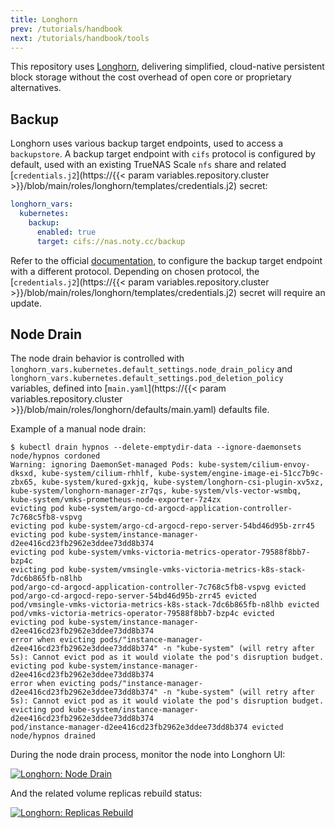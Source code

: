 ```yaml
---
title: Longhorn
prev: /tutorials/handbook
next: /tutorials/handbook/tools
---
```


This repository uses [Longhorn](https://longhorn.io), delivering simplified, cloud-native persistent block storage without the cost overhead of open core or proprietary alternatives.

<!--more-->

## Backup

Longhorn uses various backup target endpoints, used to access a `backupstore`. A backup target endpoint with `cifs` protocol is configured by default, used with an existing TrueNAS Scale `nfs` share and related [`credentials.j2`](https://{{< param variables.repository.cluster >}}/blob/main/roles/longhorn/templates/credentials.j2) secret:

```yaml
longhorn_vars:
  kubernetes:
    backup:
      enabled: true
      target: cifs://nas.noty.cc/backup
```

Refer to the official [documentation](https://longhorn.io/docs/latest/snapshots-and-backups/backup-and-restore/set-backup-target), to configure the backup target endpoint with a different protocol. Depending on chosen protocol, the [`credentials.j2`](https://{{< param variables.repository.cluster >}}/blob/main/roles/longhorn/templates/credentials.j2) secret will require an update.

## Node Drain

The node drain behavior is controlled with `longhorn_vars.kubernetes.default_settings.node_drain_policy` and `longhorn_vars.kubernetes.default_settings.pod_deletion_policy` variables, defined into [`main.yaml`](https://{{< param variables.repository.cluster >}}/blob/main/roles/longhorn/defaults/main.yaml) defaults file.

Example of a manual node drain:

```shell
$ kubectl drain hypnos --delete-emptydir-data --ignore-daemonsets
node/hypnos cordoned
Warning: ignoring DaemonSet-managed Pods: kube-system/cilium-envoy-dksxd, kube-system/cilium-rhhlf, kube-system/engine-image-ei-51cc7b9c-zbx65, kube-system/kured-gxkjq, kube-system/longhorn-csi-plugin-xv5xz, kube-system/longhorn-manager-zr7qs, kube-system/vls-vector-wsmbq, kube-system/vmks-prometheus-node-exporter-7z4zx
evicting pod kube-system/argo-cd-argocd-application-controller-7c768c5fb8-vspvg
evicting pod kube-system/argo-cd-argocd-repo-server-54bd46d95b-zrr45
evicting pod kube-system/instance-manager-d2ee416cd23fb2962e3ddee73dd8b374
evicting pod kube-system/vmks-victoria-metrics-operator-79588f8bb7-bzp4c
evicting pod kube-system/vmsingle-vmks-victoria-metrics-k8s-stack-7dc6b865fb-n8lhb
pod/argo-cd-argocd-application-controller-7c768c5fb8-vspvg evicted
pod/argo-cd-argocd-repo-server-54bd46d95b-zrr45 evicted
pod/vmsingle-vmks-victoria-metrics-k8s-stack-7dc6b865fb-n8lhb evicted
pod/vmks-victoria-metrics-operator-79588f8bb7-bzp4c evicted
evicting pod kube-system/instance-manager-d2ee416cd23fb2962e3ddee73dd8b374
error when evicting pods/"instance-manager-d2ee416cd23fb2962e3ddee73dd8b374" -n "kube-system" (will retry after 5s): Cannot evict pod as it would violate the pod's disruption budget.
evicting pod kube-system/instance-manager-d2ee416cd23fb2962e3ddee73dd8b374
error when evicting pods/"instance-manager-d2ee416cd23fb2962e3ddee73dd8b374" -n "kube-system" (will retry after 5s): Cannot evict pod as it would violate the pod's disruption budget.
evicting pod kube-system/instance-manager-d2ee416cd23fb2962e3ddee73dd8b374
pod/instance-manager-d2ee416cd23fb2962e3ddee73dd8b374 evicted
node/hypnos drained
```

During the node drain process, monitor the node into Longhorn UI:

[![Longhorn: Node Drain](longhorn-node-drain.webp)](longhorn-node-drain.webp)

And the related volume replicas rebuild status:

[![Longhorn: Replicas Rebuild](longhorn-replicas-rebuild.webp)](longhorn-replicas-rebuild.webp)
